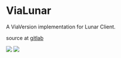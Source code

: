 # ViaLunar
A ViaVersion implementation for Lunar Client.

source at <a href="https://gitlab.com/Candicey/viaversion-lunar">gitlab</a>

![](https://i.imgur.com/3kSAm8X.jpg)
![](https://i.imgur.com/cRSu1li.jpg)
